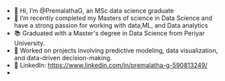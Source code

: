 - 👋 Hi, I’m @PremalathaG, an MSc data science graduate
- 👀 I’m recently completed my Masters of science in Data Science and have a strong passion for working with data,ML, and Data analytics
- 📚 Graduated with a Master's degree in Data Science from Periyar University.
- 💼 Worked on projects involving predictive modeling, data visualization, and data-driven decision-making.
- 🔗 LinkedIn: https://www.linkedin.com/in/premalatha-g-590813249/
- 

<!---
PremalathaG/PremalathaG is a ✨ special ✨ repository because its `README.md` (this file) appears on your GitHub profile.
You can click the Preview link to take a look at your changes.
--->

